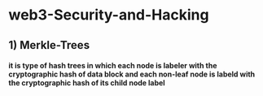 # web3-Security-and-Hacking
<h2>1) Merkle-Trees </h2>
<h4>it is type of hash trees in which each node is labeler with the cryptographic hash of data block and each non-leaf node is labeld with the cryptographic hash of its child node label</h4>
